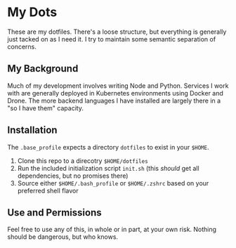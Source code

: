 # My Dots

These are my dotfiles.
There's a loose structure,
but everything is generally just tacked on as I need it.
I try to maintain some semantic separation of concerns.

## My Background

Much of my development involves writing Node and Python.
Services I work with are generally deployed in Kubernetes environments using Docker and Drone.
The more backend languages I have installed are largely there in a "so I have them" capacity.

## Installation

The `.base_profile` expects a directory `dotfiles` to exist in your `$HOME`.
1. Clone this repo to a direcotry `$HOME/dotfiles`
1. Run the included initialization script `init.sh` 
(this *should* get all dependencies, but no promises there)
1. Source either `$HOME/.bash_profile` or `$HOME/.zshrc` based on your preferred shell flavor

## Use and Permissions

Feel free to use any of this,
in whole or in part,
at your own risk.
Nothing should be dangerous,
but who knows.

